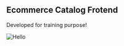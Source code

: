 
## Ecommerce Catalog Frotend 

Developed for training purpose!

![Hello](https://firebasestorage.googleapis.com/v0/b/github-f7e0a.appspot.com/o/Screenshot_2020-07-06%20React%20App.png?alt=media&token=1c3a3068-4147-42d1-bc1c-28c09db262d5)
